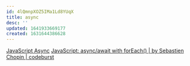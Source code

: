 ```yaml
---
id: 4lQmnpXOZ5IMa1Ld8YUqX
title: async
desc: ''
updated: 1641933669177
created: 1631644386628
---
```


[JavaScript Async](https://www.w3schools.com/Js/js_async.asp)
[JavaScript: async/await with forEach() | by Sebastien Chopin | codeburst](https://codeburst.io/javascript-async-await-with-foreach-b6ba62bbf404)

